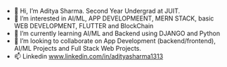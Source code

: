 - 👋 Hi, I’m Aditya Sharma. Second Year Undergrad at JUIT.
- 👀 I’m interested in AI/ML, APP DEVELOPMEENT, MERN STACK, basic WEB DEVELOPMENT, FLUTTER and BlockChain
- 🌱 I’m currently learning AI/ML and Backend using DJANGO and Python
- 💞️ I’m looking to collaborate on App Development (backend/frontend), AI/ML Projects and Full Stack Web Projects.
- 📫 Linkedin www.linkedin.com/in/adityasharma1313
<!---
XEOREUS/XEOREUS is a ✨ special ✨ repository because its `README.md` (this file) appears on your GitHub profile.
You can click the Preview link to take a look at your changes.
--->
